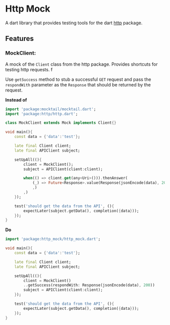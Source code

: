 # Http Mock

A dart library that provides testing tools for the dart [http](https://pub.dev/packagse/http) package.

## Features

### MockClient:

A mock of the `Client` class from the http package. Provides shortcuts for testing http requests. f

Use `getSuccess` method to stub a successful `GET` request and pass the `respondWith` parameter as the `Response` that should be returned by the request.

**Instead of**

```dart
import 'package:mocktail/mocktail.dart';
import 'package:http/http.dart';

class MockClient extends Mock implements Client{}

void main(){
    const data = {'data':'test'};

    late final Client client;
    late final APIClient subject;

    setUpAll((){
        client = MockClient();
        subject = APIClient(client:client);

        when(() => client.get(any<Uri>())).thenAnswer(
            (_) => Future<Response>.value(Response(jsonEncode(data), 200)
            ,)
        ,)
    });

    test('should get the data from the API', (){
        expectLater(subject.getData(), completion({data}));
    });
}
```

**Do**

```dart
import 'package:http_mock/http_mock.dart';

void main(){
    const data = {'data':'test'};

    late final Client client;
    late final APIClient subject;

    setUpAll((){
        client = MockClient()
        ..getSuccess(respondWith: Response(jsonEncode(data), 200))
        subject = APIClient(client:client);
    });

    test('should get the data from the API', (){
        expectLater(subject.getData(), completion({data}));
    });
}
```
